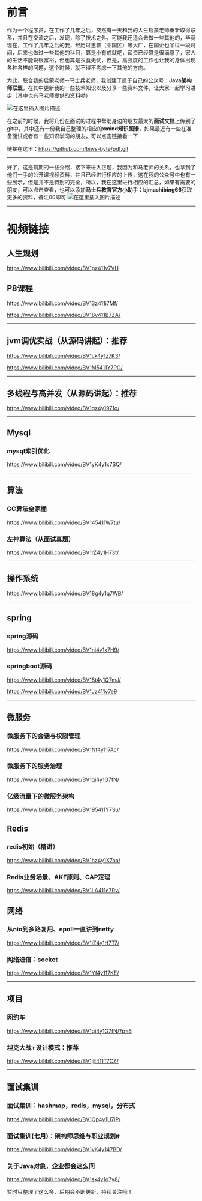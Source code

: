 # 前言

作为一个程序员，在工作了几年之后，突然有一天和我的人生启蒙老师重新取得联系，并且在交流之后，发现，除了技术之外，可能我还适合去做一些其他的，毕竟现在，工作了几年之后的我，经历过惠普（中国区）等大厂，在国企也呆过一段时间，后来也做过一些其他的科目，算是小有成就吧，薪资已经算是很满意了，家人的生活不能说很富裕，但也算是衣食无忧，但是，高强度的工作也让我的身体出现各种各样的问题，这个时候，就不得不考虑一下其他的方向。

为此，联合我的启蒙老师--马士兵老师，我创建了属于自己的公众号：**Java架构师联盟**，在其中更新我的一些技术知识以及分享一些资料文件，让大家一起学习进步（其中也有马老师提供的资料呦）

![在这里插入图片描述](https://img-blog.csdnimg.cn/20200817170728502.png?x-oss-process=image/watermark,type_ZmFuZ3poZW5naGVpdGk,shadow_10,text_aHR0cHM6Ly9ibG9nLmNzZG4ubmV0L3dlaXhpbl80Mjg2NDkwNQ==,size_16,color_FFFFFF,t_70#pic_center)


在之前的时候，我将几份在面试的过程中帮助身边的朋友最大的**面试文档**上传到了git中，其中还有一份我自己整理的相应的**xmind知识图谱**，如果最近有一些在准备面试或者有一些知识学习的朋友，可以点击链接看一下

链接在这里：https://github.com/biws-byte/pdf.git

------



好了，这是前期的一些介绍，接下来进入正题，我因为和马老师的关系，也拿到了他们一手的公开课视频资料，并且已经进行相应的上传，这在我的公众号中也有一些展示，但是并不是特别的完全，所以，我在这里进行相应的汇总，如果有需要的朋友，可以点击查看，也可以添加**马士兵教育官方小助手：bjmashibing66**获取更多的资料，备注00即可
![在这里插入图片描述](https://img-blog.csdnimg.cn/20200817170705932.png?x-oss-process=image/watermark,type_ZmFuZ3poZW5naGVpdGk,shadow_10,text_aHR0cHM6Ly9ibG9nLmNzZG4ubmV0L3dlaXhpbl80Mjg2NDkwNQ==,size_16,color_FFFFFF,t_70#pic_center)

------

# 视频链接

## 人生规划

https://www.bilibili.com/video/BV1pz411v7VU

## P8课程

https://www.bilibili.com/video/BV13z411i7Mf/

https://www.bilibili.com/video/BV18v411B7ZA/

------

## jvm调优实战（从源码讲起）：推荐

https://www.bilibili.com/video/BV1ck4y1z7K3/

https://www.bilibili.com/video/BV1M5411Y7PG/

------

## 多线程与高并发（从源码讲起）：推荐

https://www.bilibili.com/video/BV1qz4y1971o/

------

## Mysql

### mysql索引优化

https://www.bilibili.com/video/BV1yK4y1x7SQ/

------

## 算法

### GC算法全家桶

https://www.bilibili.com/video/BV145411W7tu/

### 左神算法（从面试真题）

https://www.bilibili.com/video/BV1rZ4y1H73t/

------

## 操作系统

https://www.bilibili.com/video/BV18g4y1q7WB/

------

## spring

### spring源码

https://www.bilibili.com/video/BV1ni4y1x7H9/

### springboot源码

https://www.bilibili.com/video/BV18t4y1Q7mJ/

https://www.bilibili.com/video/BV1Jz411v7e9

------

## 微服务

### 微服务下的会话与权限管理

https://www.bilibili.com/video/BV1Nf4y117Ac/

### 微服务下的服务治理

https://www.bilibili.com/video/BV1qi4y1G7fN/

### 亿级流量下的微服务架构

https://www.bilibili.com/video/BV195411Y7Su/

## Redis

### redis初始（精讲）

https://www.bilibili.com/video/BV1hz4y1X7oa/

### Redis业务场景、AKF原则、CAP定理

https://www.bilibili.com/video/BV1LA411e7Rv/

## 网络

### 从nio到多路复用、epoll一直讲到netty

https://www.bilibili.com/video/BV1iZ4y1H7T7/

### 网络通信：socket

https://www.bilibili.com/video/BV1Yf4y117KE/

------

## 项目

### 网约车

https://www.bilibili.com/video/BV1qi4y1G7fN/?p=6

### 坦克大战+设计模式：推荐

https://www.bilibili.com/video/BV1jE411T7CZ/

------

## 面试集训

### 面试集训：hashmap，redis，mysql，分布式

https://www.bilibili.com/video/BV1Qp4y1U7iP/

### 面试集训(七月)：架构师思维与职业规划#

https://www.bilibili.com/video/BV1vK4y147BD/

### 关于Java对象，企业都会这么问

https://www.bilibili.com/video/BV1sk4y1q7y8/



暂时只整理了这么多，后期会不断更新，持续关注哦！



